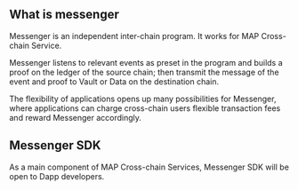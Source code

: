 ## What is messenger
Messenger is an independent inter-chain program. It works for MAP Cross-chain Service. 

Messenger listens to relevant events as preset in the program and builds a proof on the ledger of the source chain; then transmit the message of the event and proof to Vault or Data on the destination chain.

The flexibility of applications opens up many possibilities for Messenger, where applications can charge cross-chain users flexible transaction fees and reward Messenger accordingly.

## Messenger SDK
As a main component of MAP Cross-chain Services, Messenger SDK will be open to Dapp developers.

